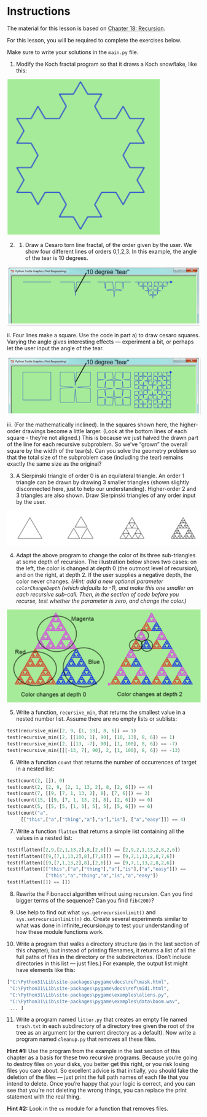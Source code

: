 # Instructions  

The material for this lesson is based on [Chapter 18: Recursion](https://learnpythontherightway.com/chapter/chapter-18.html).

For this lesson, you will be required to complete the  exercises below. 

Make sure to write your solutions in the `main.py` file.

1. Modify the Koch fractal program so that it draws a Koch snowflake, like this:

![Koch Snowflake](assets/koch_snowflake.png)

2. 1. Draw a Cesaro torn line fractal, of the order given by the user. We show four different lines of orders 0,1,2,3. In this example, the angle of the tear is 10 degrees.

![Cesaro torn line fractal](assets/cesaro_torn_line.png)

  ii. Four lines make a square. Use the code in part a) to draw cesaro squares. Varying the angle gives interesting effects — experiment a bit, or perhaps let the user input the angle of the tear.

![Cesaro Squares](assets/cesaro_squares.png)

  iii. (For the mathematically inclined). In the squares shown here, the higher-order drawings become a little larger. (Look at the bottom lines of each square - they’re not aligned.) This is because we just halved the drawn part of the line for each recursive subproblem. So we’ve “grown” the overall square by the width of the tear(s). Can you solve the geometry problem so that the total size of the subproblem case (including the tear) remains exactly the same size as the original?


3. A Sierpinski triangle of order 0 is an equilateral triangle. An order 1 triangle can be drawn by drawing 3 smaller triangles (shown slightly disconnected here, just to help our understanding). Higher-order 2 and 3 triangles are also shown. Draw Sierpinski triangles of any order input by the user.

![Sierpinski triangle](assets/sierpinski_triangle.png)

4. Adapt the above program to change the color of its three sub-triangles at some depth of recursion. The illustration below shows two cases: on the left, the color is changed at depth 0 (the outmost level of recursion), and on the right, at depth 2. If the user supplies a negative depth, the color never changes. *(Hint: add a new optional parameter `colorChangeDepth` (which defaults to -1), and make this one smaller on each recursive sub-call. Then, in the section of code before you recurse, test whether the parameter is zero, and change the color.)*

![Color Change Depth](assets/color_change_depth.png)

5. Write a function, `recursive_min`, that returns the smallest value in a nested number list. Assume there are no empty lists or sublists:
```python
test(recursive_min([2, 9, [1, 13], 8, 6]) == 1)
test(recursive_min([2, [[100, 1], 90], [10, 13], 8, 6]) == 1)
test(recursive_min([2, [[13, -7], 90], [1, 100], 8, 6]) == -7)
test(recursive_min([[[-13, 7], 90], 2, [1, 100], 8, 6]) == -13)
```

6. Write a function `count` that returns the number of occurrences of target in a nested list:
```python
test(count(2, []), 0)
test(count(2, [2, 9, [2, 1, 13, 2], 8, [2, 6]]) == 4)
test(count(7, [[9, [7, 1, 13, 2], 8], [7, 6]]) == 2)
test(count(15, [[9, [7, 1, 13, 2], 8], [2, 6]]) == 0)
test(count(5, [[5, [5, [1, 5], 5], 5], [5, 6]]) == 6)
test(count("a", 
     [["this",["a",["thing","a"],"a"],"is"], ["a","easy"]]) == 4)
```

7. Write a function `flatten` that returns a simple list containing all the values in a nested list:
```python
test(flatten([2,9,[2,1,13,2],8,[2,6]]) == [2,9,2,1,13,2,8,2,6])
test(flatten([[9,[7,1,13,2],8],[7,6]]) == [9,7,1,13,2,8,7,6])
test(flatten([[9,[7,1,13,2],8],[2,6]]) == [9,7,1,13,2,8,2,6])
test(flatten([["this",["a",["thing"],"a"],"is"],["a","easy"]]) ==
              ["this","a","thing","a","is","a","easy"])
test(flatten([]) == [])
```

8. Rewrite the Fibonacci algorithm without using recursion. Can you find bigger terms of the sequence? Can you find `fib(200)`?


9. Use help to find out what `sys.getrecursionlimit()` and `sys.setrecursionlimit(n)` do. Create several experiments similar to what was done in infinite_recursion.py to test your understanding of how these module functions work.


10. Write a program that walks a directory structure (as in the last section of this chapter), but instead of printing filenames, it returns a list of all the full paths of files in the directory or the subdirectories. (Don’t include directories in this list — just files.) For example, the output list might have elements like this:
```python
["C:\Python31\Lib\site-packages\pygame\docs\ref\mask.html",
 "C:\Python31\Lib\site-packages\pygame\docs\ref\midi.html",
 "C:\Python31\Lib\site-packages\pygame\examples\aliens.py",
 "C:\Python31\Lib\site-packages\pygame\examples\data\boom.wav", 
 ... ]   
```

11. Write a program named `litter.py` that creates an empty file named `trash.txt` in each subdirectory of a directory tree given the root of the tree as an argument (or the current directory as a default). Now write a program named `cleanup.py` that removes all these files.

**Hint #1:** Use the program from the example in the last section of this chapter as a basis for these two recursive programs. Because you’re going to destroy files on your disks, you better get this right, or you risk losing files you care about. So excellent advice is that initially, you should fake the deletion of the files — just print the full path names of each file that you intend to delete. Once you’re happy that your logic is correct, and you can see that you’re not deleting the wrong things, you can replace the print statement with the real thing.

**Hint #2:** Look in the `os` module for a function that removes files.

